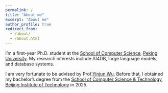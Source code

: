 ```yaml
---
permalink: /
title: "About me"
excerpt: "About me"
author_profile: true
redirect_from: 
  - /about/
  - /about.html
---
```


I’m a first-year Ph.D. student at the [School of Computer Science](https://cs.pku.edu.cn), [Peking University](https://www.pku.edu.cn).
My research interests include AI4DB, large language models, and database systems.

I am very fortunate to be advised by Prof.[Yinjun Wu](https://wuyinjun-1993.github.io). Before that, I obtained my bachelor’s degree from the [School of Computer Science & Technology](https://cs.bit.edu.cn), [Beijing Institute of Technology](https://www.bit.edu.cn) in 2025.
